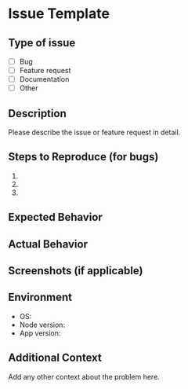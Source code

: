 # Issue Template

## Type of issue
- [ ] Bug
- [ ] Feature request
- [ ] Documentation
- [ ] Other

## Description

Please describe the issue or feature request in detail.

## Steps to Reproduce (for bugs)
1. 
2. 
3. 

## Expected Behavior

## Actual Behavior

## Screenshots (if applicable)

## Environment
- OS:
- Node version:
- App version:

## Additional Context

Add any other context about the problem here.
